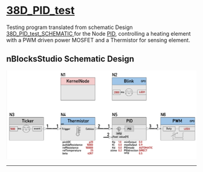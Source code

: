 # [38D_PID_test](https://github.com/nBlocksStudioApps/38D_PID_test_FIRMWARE)

Testing program translated from schematic Design [38D_PID_test_SCHEMATIC
](https://github.com/nBlocksStudioApps/38D_PID_test_SCHEMATIC) for the Node [PID](https://github.com/nBlocksStudioNodes/nblocks_pid), controlling a heating element with a PWM driven power MOSFET and a Thermistor for sensing element.



## nBlocksStudio Schematic Design


<p align="center">
<img
src="img/01.PNG"
width = 800
/>
</p>

----


